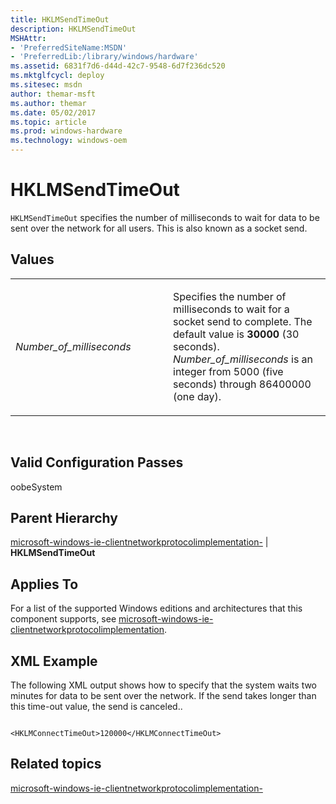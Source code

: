 ```yaml
---
title: HKLMSendTimeOut
description: HKLMSendTimeOut
MSHAttr:
- 'PreferredSiteName:MSDN'
- 'PreferredLib:/library/windows/hardware'
ms.assetid: 6831f7d6-d44d-42c7-9548-6d7f236dc520
ms.mktglfcycl: deploy
ms.sitesec: msdn
author: themar-msft
ms.author: themar
ms.date: 05/02/2017
ms.topic: article
ms.prod: windows-hardware
ms.technology: windows-oem
---
```


# HKLMSendTimeOut


`HKLMSendTimeOut` specifies the number of milliseconds to wait for data to be sent over the network for all users. This is also known as a socket send.

## Values


<table>
<colgroup>
<col width="50%" />
<col width="50%" />
</colgroup>
<tbody>
<tr class="odd">
<td><p><em>Number_of_milliseconds</em></p></td>
<td><p>Specifies the number of milliseconds to wait for a socket send to complete. The default value is <strong>30000</strong> (30 seconds). <em>Number_of_milliseconds</em> is an integer from 5000 (five seconds) through 86400000 (one day).</p></td>
</tr>
</tbody>
</table>

 

## Valid Configuration Passes


oobeSystem

## Parent Hierarchy


[microsoft-windows-ie-clientnetworkprotocolimplementation-](microsoft-windows-ie-clientnetworkprotocolimplementation.md) | **HKLMSendTimeOut**

## Applies To


For a list of the supported Windows editions and architectures that this component supports, see [microsoft-windows-ie-clientnetworkprotocolimplementation](microsoft-windows-ie-clientnetworkprotocolimplementation.md).

## XML Example


The following XML output shows how to specify that the system waits two minutes for data to be sent over the network. If the send takes longer than this time-out value, the send is canceled..

```
 
<HKLMConnectTimeOut>120000</HKLMConnectTimeOut>
```

## Related topics


[microsoft-windows-ie-clientnetworkprotocolimplementation-](microsoft-windows-ie-clientnetworkprotocolimplementation.md)

 

 







